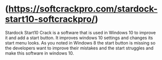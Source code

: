 # (https://softcrackpro.com/stardock-start10-softcrackpro/)
Stardock Start10 Crack is a software that is used in Windows 10 to improve it and add a start button. It improves windows 10 settings and changes its start menu looks. As you noted in Windows 8 the start button is missing so the developers want to improve their mistakes and the start struggles and make this software in windows 10. 

